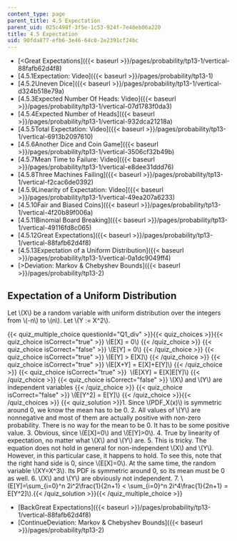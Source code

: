 ```yaml
---
content_type: page
parent_title: 4.5 Expectation
parent_uid: 025c498f-3f5e-1c53-924f-7e40eb06a220
title: 4.5 Expectation
uid: 90fda877-efb6-3e46-64c0-2e2391cf24bc
---
```


*   [\<Great Expectations]({{< baseurl >}}/pages/probability/tp13-1/vertical-88fafb62d4f8)
*   [4.5.1Expectation: Video]({{< baseurl >}}/pages/probability/tp13-1)
*   [4.5.2Uneven Dice]({{< baseurl >}}/pages/probability/tp13-1/vertical-d324b518e79a)
*   [4.5.3Expected Number Of Heads: Video]({{< baseurl >}}/pages/probability/tp13-1/vertical-07d1783f0da3)
*   [4.5.4Expected Number of Heads]({{< baseurl >}}/pages/probability/tp13-1/vertical-932dca21218a)
*   [4.5.5Total Expectation: Video]({{< baseurl >}}/pages/probability/tp13-1/vertical-6913b2097610)
*   [4.5.6Another Dice and Coin Game]({{< baseurl >}}/pages/probability/tp13-1/vertical-3506cf32b49b)
*   [4.5.7Mean Time to Failure: Video]({{< baseurl >}}/pages/probability/tp13-1/vertical-e8dee31ddd76)
*   [4.5.8Three Machines Failing]({{< baseurl >}}/pages/probability/tp13-1/vertical-f2cac6de0392)
*   [4.5.9Linearity of Expectation: Video]({{< baseurl >}}/pages/probability/tp13-1/vertical-49ea207a6233)
*   [4.5.10Fair and Biased Coins]({{< baseurl >}}/pages/probability/tp13-1/vertical-4f20b89f006a)
*   [4.5.11Binomial Board Breaking]({{< baseurl >}}/pages/probability/tp13-1/vertical-49116fd8c065)
*   [4.5.12Great Expectations]({{< baseurl >}}/pages/probability/tp13-1/vertical-88fafb62d4f8)
*   [4.5.13Expectation of a Uniform Distribution]({{< baseurl >}}/pages/probability/tp13-1/vertical-0a1dc9049ff4)
*   [\>Deviation: Markov & Chebyshev Bounds]({{< baseurl >}}/pages/probability/tp13-2)

Expectation of a Uniform Distribution
-------------------------------------

Let \\(X\\) be a random variable with uniform distribution over the integers from \\(-n\\) to \\(n\\). Let \\(Y := X^2\\).

{{< quiz_multiple_choice questionId="Q1_div" >}}{{< quiz_choices >}}{{< quiz_choice isCorrect="true" >}}&nbsp;\\(E\[X\] = 0\\)&nbsp;{{< /quiz_choice >}}
{{< quiz_choice isCorrect="false" >}}&nbsp;\\(E\[Y\] = 0\\)&nbsp;{{< /quiz_choice >}}
{{< quiz_choice isCorrect="true" >}}&nbsp;\\(E\[Y\] > E\[X\]\\)&nbsp;{{< /quiz_choice >}}
{{< quiz_choice isCorrect="true" >}}&nbsp;\\(E\[X+Y\] = E\[X\]+E\[Y\]\\)&nbsp;{{< /quiz_choice >}}
{{< quiz_choice isCorrect="true" >}}&nbsp; \\(E\[XY\] = E\[X\]E\[Y\]\\)&nbsp;{{< /quiz_choice >}}
{{< quiz_choice isCorrect="false" >}}&nbsp;\\(X\\) and \\(Y\\) are independent variables&nbsp;{{< /quiz_choice >}}
{{< quiz_choice isCorrect="false" >}}&nbsp;\\(E\[Y^2\] = E\[Y\]\\)&nbsp;{{< /quiz_choice >}}{{< /quiz_choices >}}
{{< quiz_solution >}}1.  Since \\(PDF\_X(x)\\) is symmetric around 0, we know the mean has to be 0.
2.  All values of \\(Y\\) are nonnegative and most of them are actually positive with non-zero probability. There is no way for the mean to be 0. It has to be some positive value.
3.  Obvious, since \\(E\[X\]=0\\) and \\(E\[Y\]>0\\).
4.  True by linearity of expectation, no matter what \\(X\\) and \\(Y\\) are.
5.  This is tricky. The equation does not hold in general for non-independent \\(X\\) and \\(Y\\). However, in this particular case, it happens to hold. To see this, note that the right hand side is 0, since \\(E\[X\]=0\\). At the same time, the random variable \\(XY=X^3\\). Its PDF is symmetric around 0, so its mean must be 0 as well.
6.  \\(X\\) and \\(Y\\) are obviously not independent.
7.  \\(E\[Y\]=\\sum\_{i=0}^n 2i^2\\frac{1}{2n+1} \< \\sum\_{i=0}^n 2i^4\\frac{1}{2n+1} = E\[Y^2\]\\).{{< /quiz_solution >}}{{< /quiz_multiple_choice >}}

*   [BackGreat Expectations]({{< baseurl >}}/pages/probability/tp13-1/vertical-88fafb62d4f8)
*   [ContinueDeviation: Markov & Chebyshev Bounds]({{< baseurl >}}/pages/probability/tp13-2)